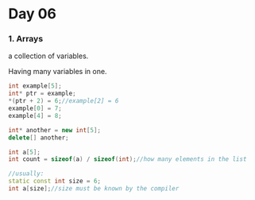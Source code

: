 # Day 06

### 1. Arrays

a collection of variables.

Having many variables in one.

```c++
int example[5];
int* ptr = example;
*(ptr + 2) = 6;//example[2] = 6
example[0] = 7;
example[4] = 8;

int* another = new int[5];
delete[] another;

int a[5];
int count = sizeof(a) / sizeof(int);//how many elements in the list

//usually:
static const int size = 6;
int a[size];//size must be known by the compiler
```

